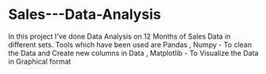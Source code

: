# Sales---Data-Analysis
In this project I've done Data Analysis on 12 Months of Sales Data in different sets. Tools which have been used are Pandas , Numpy - To clean the Data and Create new columns in Data , Matplotlib - To Visualize the Data in Graphical format
